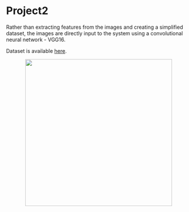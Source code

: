 # Project2

Rather than extracting features from the images and creating a simplified dataset, the images are directly input to the system using a convolutional neural network - VGG16.

Dataset is available [here](https://www.kaggle.com/datasets/tanlikesmath/diabetic-retinopathy-resized).

<div align="center">
  <img src="https://github.com/mariocuomo/MachineLearningProjects/blob/main/imgs/project2.png" width="400">
</div>

